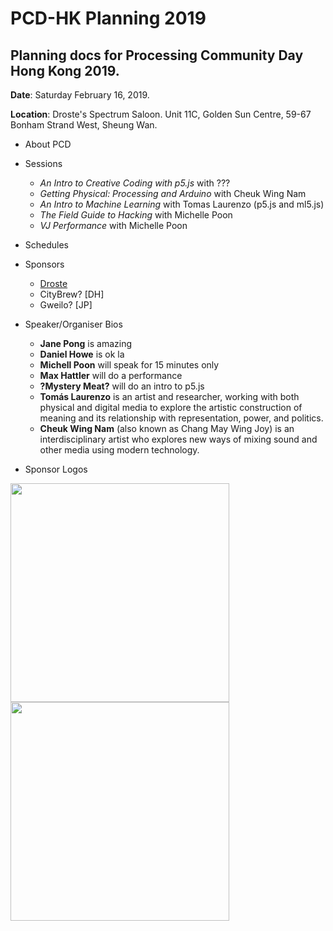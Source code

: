 # PCD-HK Planning 2019

## Planning docs for Processing Community Day Hong Kong 2019. 

**Date**: Saturday February 16, 2019. 

**Location**: Droste's Spectrum Saloon. Unit 11C, Golden Sun Centre, 59-67 Bonham Strand West, Sheung Wan.

- About PCD
- Sessions
  - _An Intro to Creative Coding with p5.js_ with ???
  - _Getting Physical: Processing and Arduino_ with Cheuk Wing Nam
  - _An Intro to Machine Learning_ with Tomas Laurenzo (p5.js and ml5.js)
  - _The Field Guide to Hacking_ with Michelle Poon
  - _VJ Performance_ with Michelle Poon
- Schedules
- Sponsors
    - [Droste](http://droste.hk/)
    - CityBrew? [DH]
    - Gweilo? [JP]
    
- Speaker/Organiser Bios
    - **Jane Pong** is amazing
    - **Daniel Howe** is ok la
    - **Michell Poon** will speak for 15 minutes only
    - **Max Hattler** will do a performance
    - **?Mystery Meat?** will do an intro to p5.js
    - **Tomás Laurenzo** is an artist and researcher, working with both physical and digital media to explore the artistic construction of meaning and its relationship with representation, power, and politics.
    - **Cheuk Wing Nam** (also known as Chang May Wing Joy) is an interdisciplinary artist who explores new ways of mixing sound and other media using modern technology.
    
- Sponsor Logos

<div align="left">
  <a href="http://droste.hk/">
    <img src="http://droste.hk/img/logo/droste_logo.png" width="350px"/><br>
    <img src="http://rednoise.org/ftp/droste.jpg" width="350px"/>
  </a>
</div>

